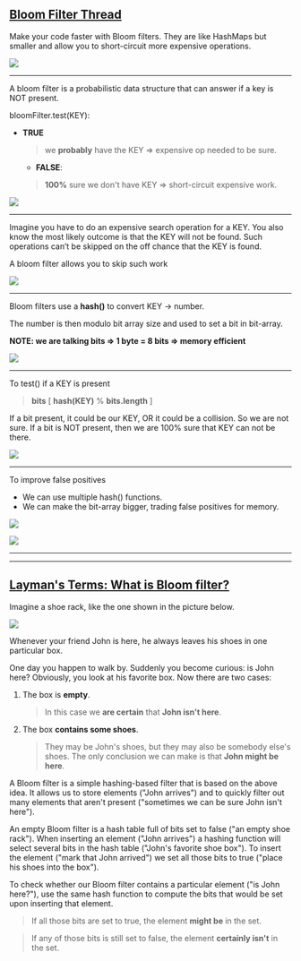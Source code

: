 ## [Bloom Filter Thread](https://twitter.com/mhevery/status/1628249281361747968)

Make your code faster with Bloom filters. They are like HashMaps but smaller and allow you to short-circuit more expensive operations.

![](bloom-filter-overview.png)

----

A bloom filter is a probabilistic data structure that can answer if a key is NOT present.

bloomFilter.test(KEY):
- **TRUE**
    > we **probably** have the KEY => expensive op needed to be sure.
  - **FALSE**: 
  > **100%** sure we don't have KEY => short-circuit expensive work.

![](bloom-filter-test-key.png)

----

Imagine you have to do an expensive search operation for a KEY. You also know the most likely outcome is that the KEY will not be found. Such operations can’t be skipped on the off chance that the KEY is found.

A bloom filter allows you to skip such work

![](bloom-filter-potential-savings.png)

----

Bloom filters use a **hash()** to convert KEY -> number.

The number is then modulo bit array size and used to set a bit in bit-array.

**NOTE: we are talking bits => 1 byte = 8 bits => memory efficient**

![](bloom-filter-hash-index.png)

----

To test() if a KEY is present

> **bits** [ **hash(KEY)** % **bits.length** ]

If a bit present, it could be our KEY, OR it could be a collision. So we are not sure.
If a bit is NOT present, then we are 100% sure that KEY can not be there.

![](bloom-filter-test-key-algo.png)

----

To improve false positives
- We can use multiple hash() functions.
- We can make the bit-array bigger, trading false positives for memory.

![](bloom-filter-improve-false-positive.png)

![](bloom-filter-dedupe-massive-urls.png)

----
----

## [Layman's Terms: What is Bloom filter?](https://www.quora.com/What-is-a-Bloom-filter-and-what-are-they-used-for/answer/Michal-Fori%C5%A1ek)

Imagine a shoe rack, like the one shown in the picture below.

![](shoe-rack.png)

Whenever your friend John is here, he always leaves his shoes in one particular box.

One day you happen to walk by. Suddenly you become curious: is John here? Obviously, you look at his favorite box. Now there are two cases:

1.  The box is **empty**. 
    > In this case we **are certain** that **John isn't here**.
2.  The box **contains some shoes**. 
    > They may be John's shoes, but they may also be somebody else's shoes. The only conclusion we can make is that **John might be here**.

A Bloom filter is a simple hashing-based filter that is based on the above idea. It allows us to store elements ("John arrives") and to quickly filter out many elements that aren't present ("sometimes we can be sure John isn't here").

An empty Bloom filter is a hash table full of bits set to false ("an empty shoe rack"). When inserting an element ("John arrives") a hashing function will select several bits in the hash table ("John's favorite shoe box"). To insert the element ("mark that John arrived") we set all those bits to true ("place his shoes into the box").

To check whether our Bloom filter contains a particular element ("is John here?"), use the same hash function to compute the bits that would be set upon inserting that element. 

> If all those bits are set to true, the element **might be** in the set. 

> If any of those bits is still set to false, the element **certainly isn't** in the set.
